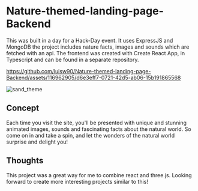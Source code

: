 # Nature-themed-landing-page-Backend

This was built in a day for a Hack-Day event. It uses ExpressJS and MongoDB
the project includes nature facts, images and sounds which are fetched with an api. The frontend was created with Create React App, in Typescript and can be found in a separate repository.


https://github.com/luisw90/Nature-themed-landing-page-Backend/assets/116962905/d6e3eff7-0721-42d5-ab06-15b191865568


![sand_theme](https://user-images.githubusercontent.com/116962905/226166350-535eed1e-889b-4f9e-b620-76bbfd157170.jpg)

## Concept

Each time you visit the site, you'll be presented with unique and stunning animated images, sounds and fascinating facts about the natural world. So come on in and take a spin, and let the wonders of the natural world surprise and delight you!

## Thoughts

This project was a great way for me to combine react and three.js. 
Looking forward to create more interesting projects similar to this!
